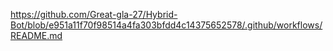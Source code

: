 https://github.com/Great-gla-27/Hybrid-Bot/blob/e951a11f70f98514a4fa303bfdd4c14375652578/.github/workflows/README.md
